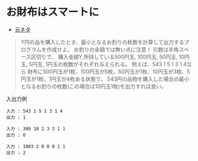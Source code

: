 
# お財布はスマートに

* [元ネタ](http://qwert.io/questions/7)

> Y円の品を購入したとき、最小となるお釣りの枚数を計算して出力するプログラムを作成せよ。 お釣りの金額では無い点に注意！ 引数は半角スペース区切りで、 購入金額Y,所持している500円玉, 100円玉, 50円玉, 10円玉, 5円玉, 1円玉の枚数がそれぞれ与えられる。 例えば、543 1 5 1 3 1 4なら 財布に500円玉が1枚、100円玉が5枚、50円玉が1枚、10円玉が3枚、5円玉が1枚、1円玉が4枚ある状態で、 543円の品物を購入した場合の最小となるお釣りの枚数(この場合は10円玉1枚)を出力すれば良い。

入出力例

    入力 : 543 1 5 1 3 1 4
    出力 : 1

    入力 : 300 10 2 3 3 1 1
    出力 : 0

    入力 : 1003 2 0 0 0 1 1
    出力 : 2

